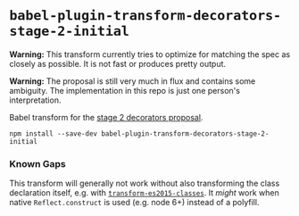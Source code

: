 # `babel-plugin-transform-decorators-stage-2-initial`

**Warning:** This transform currently tries to optimize for matching the spec as closely as possible. It is not fast or produces pretty output.

**Warning:** The proposal is still very much in flux and contains some ambiguity. The implementation in this repo is just one person's interpretation.

Babel transform for the [stage 2 decorators proposal](http://tc39.github.io/proposal-decorators/#sec-decorate-element).

```
npm install --save-dev babel-plugin-transform-decorators-stage-2-initial
```

### Known Gaps

This transform will generally not work without also transforming the class declaration itself, e.g. with [`transform-es2015-classes`](https://www.npmjs.com/package/babel-plugin-transform-es2015-classes).
It *might* work when native `Reflect.construct` is used (e.g. node 6+) instead of a polyfill.

